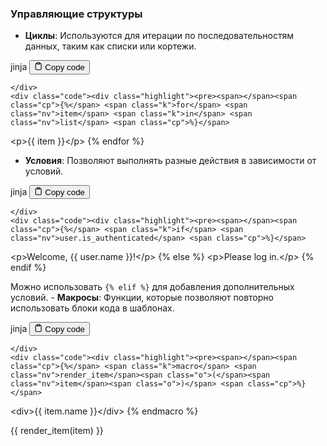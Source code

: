 <h3><strong>Управляющие структуры</strong></h3>
<!--{% raw %}-->
<ul>
<li><strong>Циклы</strong>: Используются для итерации по последовательностям данных, таким как списки или кортежи.</li>
</ul>
<div class="code-element">
    <div class="lang-line">
        <text>jinja</text>
        <button class="copy-button"
        onclick="copyCode(this)">
    <svg stroke="currentColor"
         fill="none"
         stroke-width="2"
         viewBox="0 0 24 24"
         stroke-linecap="round"
         stroke-linejoin="round"
         class="h-4 w-4"
         height="1em"
         width="1em"
         xmlns="http://www.w3.org/2000/svg">
        <path d="M16 4h2a2 2 0 0 1 2 2v14a2 2 0 0 1-2 2H6a2 2 0 0 1-2-2V6a2 2 0 0 1 2-2h2"></path>
        <rect x="8" y="2" width="8" height="4" rx="1" ry="1"></rect>
    </svg>
    <text>Copy code</text>
</button>

    </div>
    <div class="code"><div class="highlight"><pre><span></span><span class="cp">{%</span> <span class="k">for</span> <span class="nv">item</span> <span class="k">in</span> <span class="nv">list</span> <span class="cp">%}</span>
<span class="x">    &lt;p&gt;</span><span class="cp">{{</span> <span class="nv">item</span> <span class="cp">}}</span><span class="x">&lt;/p&gt;</span>
<span class="cp">{%</span> <span class="k">endfor</span> <span class="cp">%}</span>
</pre></div></div>
</div>
<ul>
<li><strong>Условия</strong>: Позволяют выполнять разные действия в зависимости от условий.</li>
</ul>
<div class="code-element">
    <div class="lang-line">
        <text>jinja</text>
        <button class="copy-button"
        onclick="copyCode(this)">
    <svg stroke="currentColor"
         fill="none"
         stroke-width="2"
         viewBox="0 0 24 24"
         stroke-linecap="round"
         stroke-linejoin="round"
         class="h-4 w-4"
         height="1em"
         width="1em"
         xmlns="http://www.w3.org/2000/svg">
        <path d="M16 4h2a2 2 0 0 1 2 2v14a2 2 0 0 1-2 2H6a2 2 0 0 1-2-2V6a2 2 0 0 1 2-2h2"></path>
        <rect x="8" y="2" width="8" height="4" rx="1" ry="1"></rect>
    </svg>
    <text>Copy code</text>
</button>

    </div>
    <div class="code"><div class="highlight"><pre><span></span><span class="cp">{%</span> <span class="k">if</span> <span class="nv">user.is_authenticated</span> <span class="cp">%}</span>
<span class="x">    &lt;p&gt;Welcome, </span><span class="cp">{{</span> <span class="nv">user.name</span> <span class="cp">}}</span><span class="x">!&lt;/p&gt;</span>
<span class="cp">{%</span> <span class="k">else</span> <span class="cp">%}</span>
<span class="x">    &lt;p&gt;Please log in.&lt;/p&gt;</span>
<span class="cp">{%</span> <span class="k">endif</span> <span class="cp">%}</span>
</pre></div></div>
</div>
<p>Можно использовать <code>{% elif %}</code> для добавления дополнительных условий.
- <strong>Макросы</strong>: Функции, которые позволяют повторно использовать блоки кода в шаблонах.</p>
<div class="code-element">
    <div class="lang-line">
        <text>jinja</text>
        <button class="copy-button"
        onclick="copyCode(this)">
    <svg stroke="currentColor"
         fill="none"
         stroke-width="2"
         viewBox="0 0 24 24"
         stroke-linecap="round"
         stroke-linejoin="round"
         class="h-4 w-4"
         height="1em"
         width="1em"
         xmlns="http://www.w3.org/2000/svg">
        <path d="M16 4h2a2 2 0 0 1 2 2v14a2 2 0 0 1-2 2H6a2 2 0 0 1-2-2V6a2 2 0 0 1 2-2h2"></path>
        <rect x="8" y="2" width="8" height="4" rx="1" ry="1"></rect>
    </svg>
    <text>Copy code</text>
</button>

    </div>
    <div class="code"><div class="highlight"><pre><span></span><span class="cp">{%</span> <span class="k">macro</span> <span class="nv">render_item</span><span class="o">(</span><span class="nv">item</span><span class="o">)</span> <span class="cp">%}</span>
<span class="x">    &lt;div&gt;</span><span class="cp">{{</span> <span class="nv">item.name</span> <span class="cp">}}</span><span class="x">&lt;/div&gt;</span>
<span class="cp">{%</span> <span class="k">endmacro</span> <span class="cp">%}</span>

<span class="cp">{{</span> <span class="nv">render_item</span><span class="o">(</span><span class="nv">item</span><span class="o">)</span> <span class="cp">}}</span>
</pre></div></div>
</div>
<!--{% endraw %}-->